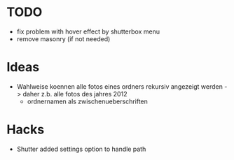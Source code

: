 # TODO
- fix problem with hover effect by shutterbox menu
- remove masonry (if not needed)

# Ideas
- Wahlweise koennen alle fotos eines ordners rekursiv angezeigt werden
	-> daher z.b. alle fotos des jahres 2012
	- ordnernamen als zwischenueberschriften

# Hacks
- Shutter added settings option to handle path